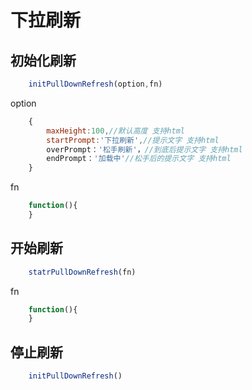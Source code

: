 下拉刷新
============

初始化刷新
-----------

```javascript
	initPullDownRefresh(option,fn)
```

option

```javascript
	{
		maxHeight:100,//默认高度 支持html
		startPrompt:'下拉刷新',//提示文字 支持html
		overPrompt：'松手刷新'，//到底后提示文字 支持html
		endPrompt：'加载中'//松手后的提示文字 支持html
	}
```

fn
```javascript
	function(){
	}
```
	
开始刷新
-----------
```javascript
	statrPullDownRefresh(fn)
```

fn
```javascript
	function(){
	}
```
	
停止刷新
-----------
```javascript
	initPullDownRefresh()
```
